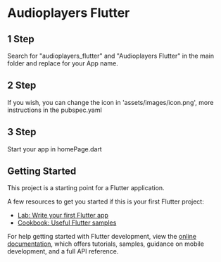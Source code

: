 # Audioplayers Flutter

## 1 Step

Search for "audioplayers_flutter" and "Audioplayers Flutter" in the main folder and replace for your App name.

## 2 Step

If you wish, you can change the icon in 'assets/images/icon.png', more instructions in the pubspec.yaml

## 3 Step

Start your app in homePage.dart

## Getting Started

This project is a starting point for a Flutter application.

A few resources to get you started if this is your first Flutter project:

- [Lab: Write your first Flutter app](https://docs.flutter.dev/get-started/codelab)
- [Cookbook: Useful Flutter samples](https://docs.flutter.dev/cookbook)

For help getting started with Flutter development, view the
[online documentation](https://docs.flutter.dev/), which offers tutorials,
samples, guidance on mobile development, and a full API reference.
